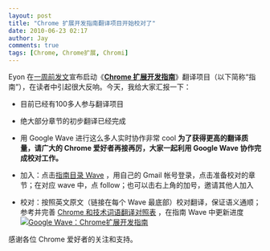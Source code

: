 ```yaml
---
layout: post
title: "Chrome 扩展开发指南翻译项目开始校对了"
date: 2010-06-23 02:17
author: Jay
comments: true
tags: [Chrome, Chrome扩展, Chromi]
---
```

Eyon 在<a href="http://www.chromi.org/archives/5176" target="_blank">一周前发文</a>宣布启动《<a href="https://wave.google.com/wave/waveref/googlewave.com/w+ovaN93tVC" target="_blank">**Chrome 扩展开发指南**</a>》翻译项目（以下简称“指南”），在读者中引起很大反响。今天，我给大家汇报一下：


*   目前已经有100多人参与翻译项目
*   绝大部分章节的初步翻译已经完成
*   用 Google Wave 进行这么多人实时协作非常 cool
**为了获得更高的翻译质量，请广大的 Chrome 爱好者再接再厉，大家一起利用 Google Wave 协作完成校对工作。**


*   加入：点击<a title="Google Wave：Chrome扩展开发指南" href="https://wave.google.com/wave/waveref/googlewave.com/w+ovaN93tVC" target="_blank">指南目录 Wave</a> ，用自己的 Gmail 帐号登录，点击准备校对的章节；在对应 wave 中，点 follow；也可以击右上角的加号，邀请其他人加入
*   校对：按照英文原文（链接在每个 Wave 最底部）校对翻译，保证语义通顺；参考并完善 <a title="Chrome和技术词语翻译对照表" href="https://wave.google.com/wave/waveref/googlewave.com/w+Lu4lX8ZZE" target="_blank">Chrome 和技术词语翻译对照表</a> ，在指南 Wave 中更新进度
<a href="https://wave.google.com/wave/waveref/googlewave.com/w+ovaN93tVC">![](http://img.chromi.org/2010/06/chrome-extension-dev-guide.png "Google Wave：Chrome扩展开发指南")</a>

感谢各位 Chrome 爱好者的关注和支持。
